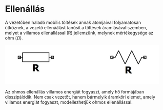 # Ellenállás

A vezetőben haladó mobilis töltések annak atomjaival folyamatosan ütköznek, a vezető ellenáálást tanúsít a töltések áramlásával szemben, melyet a villamos ellenállással (R) jellemzünk, melynek mértékegysége az ohm ($\Omega$).

![alt text](./img/ohmos.png)

Az ohmos ellenállás villamos energiát fogyaszt, amely hő formájában disszipálódik. Nem csak vezetőt, hanem bármelyik áramköri elemet, amely villamos energiát fogyaszt, modellezhetjük ohmos ellenállással.